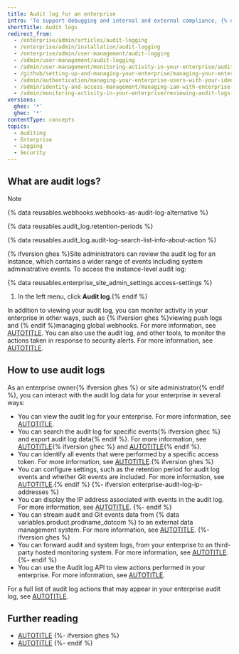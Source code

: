 ```yaml
---
title: Audit log for an enterprise
intro: 'To support debugging and internal and external compliance, {% data variables.product.github %} provides logs of audited{% ifversion ghes %} system,{% endif %} user, organization, and repository events.'
shortTitle: Audit logs
redirect_from:
  - /enterprise/admin/articles/audit-logging
  - /enterprise/admin/installation/audit-logging
  - /enterprise/admin/user-management/audit-logging
  - /admin/user-management/audit-logging
  - /admin/user-management/monitoring-activity-in-your-enterprise/audit-logging
  - /github/setting-up-and-managing-your-enterprise/managing-your-enterprise-users-with-your-identity-provider/auditing-activity-in-your-enterprise
  - /admin/authentication/managing-your-enterprise-users-with-your-identity-provider/auditing-activity-in-your-enterprise
  - /admin/identity-and-access-management/managing-iam-with-enterprise-managed-users/auditing-activity-in-your-enterprise
  - /admin/monitoring-activity-in-your-enterprise/reviewing-audit-logs-for-your-enterprise/about-the-audit-log-for-your-enterprise
versions:
  ghes: '*'
  ghec: '*'
contentType: concepts
topics:
  - Auditing
  - Enterprise
  - Logging
  - Security
---
```


## What are audit logs?

> [!NOTE]
> {% data reusables.webhooks.webhooks-as-audit-log-alternative %}

{% data reusables.audit_log.retention-periods %}

{% data reusables.audit_log.audit-log-search-list-info-about-action %}

{% ifversion ghes %}Site administrators can review the audit log for an instance, which contains a wider range of events including system administrative events. To access the instance-level audit log:

{% data reusables.enterprise_site_admin_settings.access-settings %}
1. In the left menu, click **Audit log**.{% endif %}

In addition to viewing your audit log, you can monitor activity in your enterprise in other ways, such as {% ifversion ghes %}viewing push logs and {% endif %}managing global webhooks. For more information, see [AUTOTITLE](/admin/monitoring-activity-in-your-enterprise/exploring-user-activity). You can also use the audit log, and other tools, to monitor the actions taken in response to security alerts. For more information, see [AUTOTITLE](/code-security/getting-started/auditing-security-alerts).

## How to use audit logs

As an enterprise owner{% ifversion ghes %} or site administrator{% endif %}, you can interact with the audit log data for your enterprise in several ways:
* You can view the audit log for your enterprise. For more information, see [AUTOTITLE](/admin/monitoring-activity-in-your-enterprise/reviewing-audit-logs-for-your-enterprise/accessing-the-audit-log-for-your-enterprise).
* You can search the audit log for specific events{% ifversion ghec %} and export audit log data{% endif %}. For more information, see [AUTOTITLE](/admin/monitoring-activity-in-your-enterprise/reviewing-audit-logs-for-your-enterprise/searching-the-audit-log-for-your-enterprise){% ifversion ghec %} and [AUTOTITLE](/admin/monitoring-activity-in-your-enterprise/reviewing-audit-logs-for-your-enterprise/exporting-audit-log-activity-for-your-enterprise){% endif %}.
* You can identify all events that were performed by a specific access token. For more information, see [AUTOTITLE](/admin/monitoring-activity-in-your-enterprise/reviewing-audit-logs-for-your-enterprise/identifying-audit-log-events-performed-by-an-access-token).{% ifversion ghes %}
* You can configure settings, such as the retention period for audit log events and whether Git events are included. For more information, see [AUTOTITLE](/admin/monitoring-activity-in-your-enterprise/reviewing-audit-logs-for-your-enterprise/configuring-the-audit-log-for-your-enterprise).{% endif %}
{%- ifversion enterprise-audit-log-ip-addresses %}
* You can display the IP address associated with events in the audit log. For more information, see [AUTOTITLE](/admin/monitoring-activity-in-your-enterprise/reviewing-audit-logs-for-your-enterprise/displaying-ip-addresses-in-the-audit-log-for-your-enterprise).
{%- endif %}
* You can stream audit and Git events data from {% data variables.product.prodname_dotcom %} to an external data management system. For more information, see [AUTOTITLE](/admin/monitoring-activity-in-your-enterprise/reviewing-audit-logs-for-your-enterprise/streaming-the-audit-log-for-your-enterprise).
{%- ifversion ghes %}
* You can forward audit and system logs, from your enterprise to an third-party hosted monitoring system. For more information, see [AUTOTITLE](/admin/monitoring-activity-in-your-enterprise/exploring-user-activity/log-forwarding).
{%- endif %}
* You can use the Audit log API to view actions performed in your enterprise. For more information, see [AUTOTITLE](/admin/monitoring-activity-in-your-enterprise/reviewing-audit-logs-for-your-enterprise/using-the-audit-log-api-for-your-enterprise).

For a full list of audit log actions that may appear in your enterprise audit log, see [AUTOTITLE](/admin/monitoring-activity-in-your-enterprise/reviewing-audit-logs-for-your-enterprise/audit-log-events-for-your-enterprise).

## Further reading

* [AUTOTITLE](/organizations/keeping-your-organization-secure/managing-security-settings-for-your-organization/reviewing-the-audit-log-for-your-organization)
{%- ifversion ghes %}
* [AUTOTITLE](/admin/enterprise-management/monitoring-your-appliance/about-system-logs)
{%- endif %}
